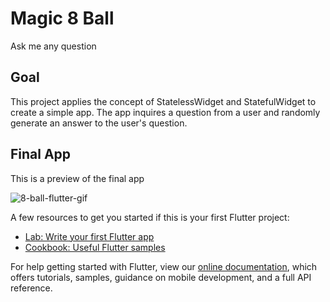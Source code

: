 # Magic 8 Ball

Ask me any question

## Goal

This project applies the concept of StatelessWidget and StatefulWidget to create a simple app. The app inquires a question from a user and randomly generate an answer to the user's question.

## Final App

This is a preview of the final app

![8-ball-flutter-gif](https://user-images.githubusercontent.com/71809927/154597563-0cfd5a0c-73d2-4e2a-b8cb-9a82a06b6b3a.gif)


A few resources to get you started if this is your first Flutter project:

- [Lab: Write your first Flutter app](https://flutter.dev/docs/get-started/codelab)
- [Cookbook: Useful Flutter samples](https://flutter.dev/docs/cookbook)

For help getting started with Flutter, view our
[online documentation](https://flutter.dev/docs), which offers tutorials,
samples, guidance on mobile development, and a full API reference.
